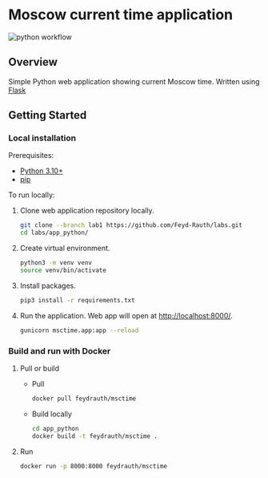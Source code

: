 # Moscow current time application
![python workflow](https://github.com/Feyd-Rauth/labs/actions/workflows/python.yml/badge.svg?branch=lab3)

## Overview

Simple Python web application showing current Moscow time.
Written using [Flask](https://flask.palletsprojects.com/en/2.2.x/)

## Getting Started

### Local installation

Prerequisites:

* [Python 3.10+](https://www.python.org/downloads/)
* [pip](https://pip.pypa.io/en/stable/installation/)

To run locally:

1. Clone web application repository locally.

    ```bash
    git clone --branch lab1 https://github.com/Feyd-Rauth/labs.git
    cd labs/app_python/
    ```

2. Create virtual environment.

    ```bash
    python3 -m venv venv 
    source venv/bin/activate
    ```

3. Install packages.

    ```bash
    pip3 install -r requirements.txt
    ```

4. Run the application. Web app will open at [http://localhost:8000/](http://localhost:8000/).

    ```bash
    gunicorn msctime.app:app --reload
    ```

### Build and run with Docker

1. Pull or build

    * Pull

        ```bash
        docker pull feydrauth/msctime
        ```

    * Build locally

        ```bash
        cd app_python
        docker build -t feydrauth/msctime . 
        ```

2. Run

    ```bash
    docker run -p 8000:8000 feydrauth/msctime
    ```
